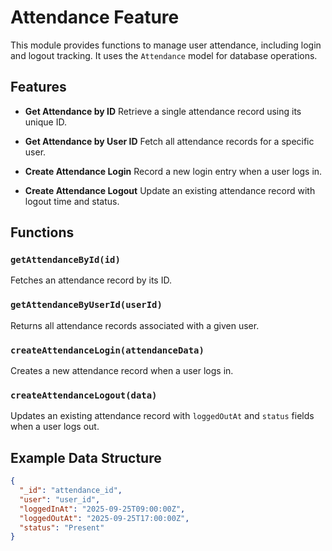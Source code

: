 # Attendance Feature

This module provides functions to manage user attendance, including login and logout tracking. It uses the `Attendance` model for database operations.

## Features

- **Get Attendance by ID**
  Retrieve a single attendance record using its unique ID.

- **Get Attendance by User ID**
  Fetch all attendance records for a specific user.

- **Create Attendance Login**
  Record a new login entry when a user logs in.

- **Create Attendance Logout**
  Update an existing attendance record with logout time and status.

## Functions

### `getAttendanceById(id)`

Fetches an attendance record by its ID.

### `getAttendanceByUserId(userId)`

Returns all attendance records associated with a given user.

### `createAttendanceLogin(attendanceData)`

Creates a new attendance record when a user logs in.

### `createAttendanceLogout(data)`

Updates an existing attendance record with `loggedOutAt` and `status` fields when a user logs out.

## Example Data Structure

```json
{
  "_id": "attendance_id",
  "user": "user_id",
  "loggedInAt": "2025-09-25T09:00:00Z",
  "loggedOutAt": "2025-09-25T17:00:00Z",
  "status": "Present"
}
```
